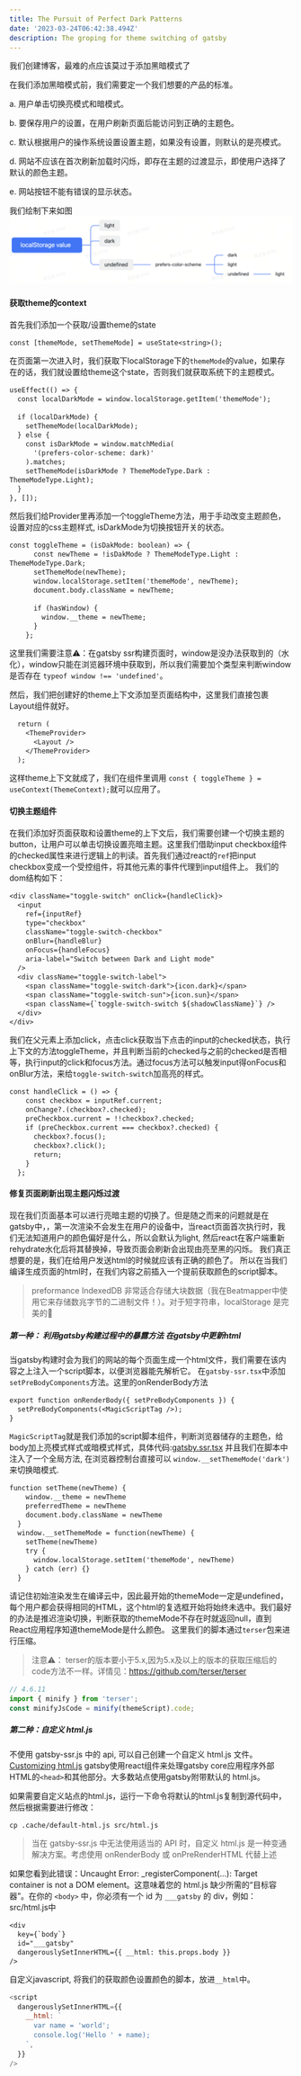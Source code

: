 ```yaml
---
title: The Pursuit of Perfect Dark Patterns
date: '2023-03-24T06:42:38.494Z'
description: The groping for theme switching of gatsby
---
```

我们创建博客，最难的点应该莫过于添加黑暗模式了

在我们添加黑暗模式前，我们需要定一个我们想要的产品的标准。

a. 用户单击切换亮模式和暗模式。

b. 要保存用户的设置，在用户刷新页面后能访问到正确的主题色。

c. 默认根据用户的操作系统设置设置主题，如果没有设置，则默认的是亮模式。

d. 网站不应该在首次刷新加载时闪烁，即存在主题的过渡显示，即使用户选择了默认的颜色主题。

e. 网站按钮不能有错误的显示状态。

我们绘制下来如图
![思维图](../../assets/snipaste_theme.png)
#### 获取theme的context
首先我们添加一个获取/设置theme的state
```tsx
const [themeMode, setThemeMode] = useState<string>();
```
在页面第一次进入时，我们获取下localStorage下的`themeMode`的value，如果存在的话，我们就设置给theme这个state，否则我们就获取系统下的主题模式。
```tsx
useEffect(() => {
  const localDarkMode = window.localStorage.getItem('themeMode');

  if (localDarkMode) {
    setThemeMode(localDarkMode);
  } else {
    const isDarkMode = window.matchMedia(
      '(prefers-color-scheme: dark)'
    ).matches;
    setThemeMode(isDarkMode ? ThemeModeType.Dark : ThemeModeType.Light);
  }
}, []);
```
然后我们给Provider里再添加一个toggleTheme方法，用于手动改变主题颜色，设置对应的css主题样式, isDarkMode为切换按钮开关的状态。
```tsx
const toggleTheme = (isDakMode: boolean) => {
      const newTheme = !isDakMode ? ThemeModeType.Light : ThemeModeType.Dark;
      setThemeMode(newTheme);
      window.localStorage.setItem('themeMode', newTheme);
      document.body.className = newTheme;

      if (hasWindow) {
        window.__theme = newTheme;
      }
    };
```
这里我们需要注意⚠️：在gatsby ssr构建页面时，window是没办法获取到的（水化），window只能在浏览器环境中获取到，所以我们需要加个类型来判断window是否存在 `typeof window !== 'undefined'`。

然后，我们把创建好的theme上下文添加至页面结构中，这里我们直接包裹Layout组件就好。
```tsx
  return (
    <ThemeProvider>
      <Layout />
    </ThemeProvider>
  );
```
这样theme上下文就成了，我们在组件里调用 `const { toggleTheme } = useContext(ThemeContext);`就可以应用了。

#### 切换主题组件
在我们添加好页面获取和设置theme的上下文后，我们需要创建一个切换主题的button，让用户可以单击切换设置亮暗主题。这里我们借助input checkbox组件的checked属性来进行逻辑上的判读。首先我们通过react的`ref`把input checkbox变成一个受控组件，将其他元素的事件代理到input组件上。
我们的dom结构如下：
```tsx
<div className="toggle-switch" onClick={handleClick}>
  <input
    ref={inputRef}
    type="checkbox"
    className="toggle-switch-checkbox"
    onBlur={handleBlur}
    onFocus={handleFocus}
    aria-label="Switch between Dark and Light mode"
  />
  <div className="toggle-switch-label">
    <span className="toggle-switch-dark">{icon.dark}</span>
    <span className="toggle-switch-sun">{icon.sun}</span>
    <span className={`toggle-switch-switch ${shadowClassName}`} />
  </div>
</div>
```
我们在父元素上添加click，点击click获取当下点击的input的checked状态，执行上下文的方法toggleTheme，并且判断当前的checked与之前的checked是否相等，执行input的click和focus方法。通过focus方法可以触发input得onFocus和onBlur方法，来给`toggle-switch-switch`加高亮的样式。
```tsx
const handleClick = () => {
    const checkbox = inputRef.current;
    onChange?.(checkbox?.checked);
    preCheckbox.current = !!checkbox?.checked;
    if (preCheckbox.current === checkbox?.checked) {
      checkbox?.focus();
      checkbox?.click();
      return;
    }
  };
```
#### 修复页面刷新出现主题闪烁过渡
现在我们页面基本可以进行亮暗主题的切换了。但是随之而来的问题就是在gatsby中，，第一次渲染不会发生在用户的设备中，当react页面首次执行时，我们无法知道用户的颜色偏好是什么，所以会默认为light, 然后react在客户端重新rehydrate水化后将其替换掉，导致页面会刷新会出现由亮至黑的闪烁。
我们真正想要的是，我们在给用户发送html的时候就应该有正确的颜色了。
所以在当我们编译生成页面的html时，在我们内容之前插入一个提前获取颜色的script脚本。
> preformance
> IndexedDB 非常适合存储大块数据（我在Beatmapper中使用它来存储数兆字节的二进制文件！）。对于短字符串，localStorage 是完美的💯
##### 第一种： 利用gatsby构建过程中的暴露方法 在gatsby中更新html
当gatsby构建时会为我们的网站的每个页面生成一个html文件，我们需要在该内容之上注入一个script脚本，以便浏览器能先解析它。
在`gatsby-ssr.tsx`中添加 `setPreBodyComponents`方法。这里的onRenderBody方法
```tsx
export function onRenderBody({ setPreBodyComponents }) {
  setPreBodyComponents(<MagicScriptTag />);
}

```
`MagicScriptTag`就是我们添加的script脚本组件，判断浏览器储存的主题色，给body加上亮模式样式或暗模式样式，具体代码:[gatsby.ssr.tsx](https://github.com/guho-lovex/overpurple.io/blob/master/gatsby-ssr.tsx)
并且我们在脚本中注入了一个全局方法, 在浏览器控制台直接可以 `window.__setThemeMode('dark')`来切换暗模式.
```tsx
function setTheme(newTheme) {
    window.__theme = newTheme
    preferredTheme = newTheme
    document.body.className = newTheme
  }
  window.__setThemeMode = function(newTheme) {
    setTheme(newTheme)
    try {
      window.localStorage.setItem('themeMode', newTheme)
    } catch (err) {}
  }
```
请记住初始渲染发生在编译云中，因此最开始的themeMode一定是undefined，每个用户都会获得相同的HTML，这个html的复选框开始将始终未选中。我们最好的办法是推迟渲染切换，判断获取的themeMode不存在时就返回null，直到React应用程序知道themeMode是什么颜色。
这里我们的脚本通过`terser`包来进行压缩。
> 注意⚠️： terser的版本要小于5.x,因为5.x及以上的版本的获取压缩后的code方法不一样。详情见：https://github.com/terser/terser
```js
// 4.6.11
import { minify } from 'terser';
const minifyJsCode = minify(themeScript).code;
```
##### 第二种：自定义 html.js
不使用 gatsby-ssr.js 中的 api, 可以自己创建一个自定义 html.js 文件。[Customizing html.js](https://www.gatsbyjs.com/docs/custom-html/)
gatsby使用react组件来处理gatsby core应用程序外部HTML的`<head>`和其他部分。大多数站点使用gatsby附带默认的 html.js。

如果需要自定义站点的html.js，运行一下命令将默认的html.js复制到源代码中，然后根据需要进行修改：
```node
cp .cache/default-html.js src/html.js
```
> 当在 gatsby-ssr.js 中无法使用适当的 API 时，自定义 html.js 是一种变通解决方案。考虑使用 onRenderBody 或 onPreRenderHTML 代替上述

如果您看到此错误：Uncaught Error: _registerComponent(...): Target container is not a DOM element。这意味着您的 html.js 缺少所需的“目标容器”。在你的 `<body>` 中，你必须有一个 id 为 `___gatsby` 的 div，例如：
src/html.js中
```tsx
<div
  key={`body`}
  id="___gatsby"
  dangerouslySetInnerHTML={{ __html: this.props.body }}
/>
```
自定义javascript, 将我们的获取颜色设置颜色的脚本，放进`__html`中。
```js
<script
  dangerouslySetInnerHTML={{
    __html: `
      var name = 'world';
      console.log('Hello ' + name);
    `,
  }}
/>
```